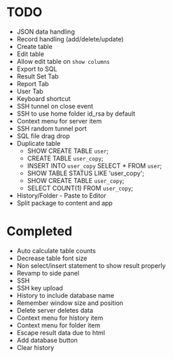 # TODO

- JSON data handling
- Record handling (add/delete/update)
- Create table
- Edit table
- Allow edit table on `show columns`
- Export to SQL
- Result Set Tab
- Report Tab
- User Tab
- Keyboard shortcut
- SSH tunnel on close event
- SSH to use home folder id_rsa by default
- Context menu for server item
- SSH random tunnel port
- SQL file drag drop
- Duplicate table
    + SHOW CREATE TABLE `user`;
    + CREATE TABLE `user_copy`;
    + INSERT INTO `user_copy` SELECT * FROM `user`;
    + SHOW TABLE STATUS LIKE 'user_copy';
    + SHOW CREATE TABLE `user_copy`;
    + SELECT COUNT(1) FROM `user_copy`;
- History/Folder - Paste to Editor
- Split package to content and app

# Completed

- Auto calculate table counts
- Decrease table font size
- Non select/insert statement to show result properly
- Revamp to side panel
- SSH
- SSH key upload
- History to include database name
- Remember window size and position
- Delete server deletes data
- Context menu for history item
- Context menu for folder item
- Escape result data due to html
- Add database button
- Clear history
